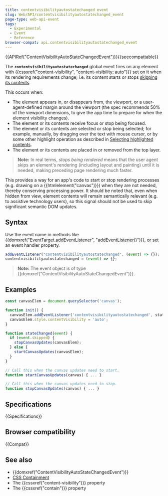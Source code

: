```yaml
---
title: contentvisibilityautostatechanged event
slug: Web/API/contentvisibilityautostatechanged_event
page-type: web-api-event
tags:
  - Experimental
  - Event
  - Reference
browser-compat: api.contentvisibilityautostatechanged_event
---
```


{{APIRef("ContentVisibilityAutoStateChangedEvent")}}{{seecompattable}}

The **`contentvisibilityautostatechanged`** global event fires on any element with {{cssxref("content-visibility", "content-visibility: auto")}} set on it when its rendering requirements change; i.e. its content starts or stops [skipping its contents](https://www.w3.org/TR/css-contain-2/#skips-its-contents).

This occurs when:

- The element appears in, or disappears from, the viewport, or a user-agent-defined margin around the viewport (the spec recommends 50% of the viewport dimensions, to give the app time to prepare for when the element visibility changes).
- The element or its contents receive focus or stop being focused.
- The element or its contents are selected or stop being selected; for example, manually, by dragging over the text with mouse cursor, or by some other highlight operation as described in [Selecting highlighted contents](https://www.w3.org/TR/css-pseudo-4/#highlight-selectors).
- The element or its contents are placed in or removed from the top layer.

> **Note:** In real terms, _stops being rendered_ means that the user agent skips an element's rendering (including layout and painting) until it is needed, making preceding page rendering much faster.

This provides a way for an app's code to start or stop rendering processes (e.g. drawing on a {{htmlelement("canvas")}}) when they are not needed, thereby conserving processing power. It should be noted that, even when hidden from view, element contents will remain semantically relevant (e.g. to assistive technology users), so this signal should not be used to skip significant semantic DOM updates.

## Syntax

Use the event name in methods like {{domxref("EventTarget.addEventListener", "addEventListener()")}}, or set an event handler property.

```js
addEventListener("contentvisibilityautostatechanged", (event) => {});
contentvisibilityautostatechanged = (event) => {};
```

> **Note:** The event object is of type {{domxref("ContentVisibilityAutoStateChangedEvent")}}.

## Examples

```js
const canvasElem = document.querySelector('canvas');

function init() {
  canvasElem.addEventListener('contentvisibilityautostatechanged', stateChanged);
  canvasElem.style.contentVisibility = 'auto';
}

function stateChanged(event) {
  if (event.skipped) {
    stopCanvasUpdates(canvasElem);
  } else {
    startCanvasUpdates(canvasElem);
  }
}

// Call this when the canvas updates need to start.
function startCanvasUpdates(canvas) { ... }

// Call this when the canvas updates need to stop.
function stopCanvasUpdates(canvas) { ... }
```

## Specifications

{{Specifications}}

## Browser compatibility

{{Compat}}

## See also

- {{domxref("ContentVisibilityAutoStateChangedEvent")}}
- [CSS Containment](/en-US/docs/Web/CSS/CSS_Containment)
- The {{cssxref("content-visibility")}} property
- The {{cssxref("contain")}} property
